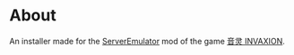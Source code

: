 # About
An installer made for the [ServerEmulator](https://github.com/Invaxion-Server-Emulator/invaxion-server-emulator) mod of the game [音灵 INVAXION](https://store.steampowered.com/app/921630/_INVAXION/).
